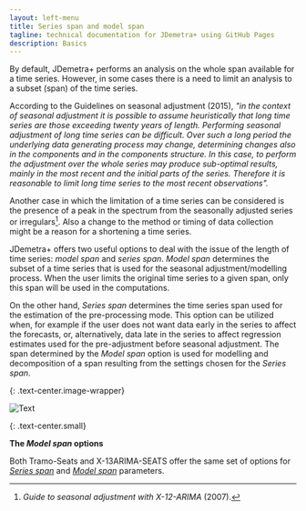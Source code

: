 ```yaml
---
layout: left-menu
title: Series span and model span
tagline: technical documentation for JDemetra+ using GitHub Pages
description: Basics
---
```


By default, JDemetra+ performs an analysis on the whole span available for
a time series. However, in some cases there is a need to limit an
analysis to a subset (span) of the time series.

According to the Guidelines on seasonal adjustment (2015), *"in the
context of seasonal adjustment it is possible to assume heuristically
that long time series are those exceeding twenty years of length.
Performing seasonal adjustment of long time series can be difficult.
Over such a long period the underlying data generating process may
change, determining changes also in the components and in the components
structure. In this case, to perform the adjustment over the whole series
may produce sub-optimal results, mainly in the most recent and the
initial parts of the series. Therefore it is reasonable to limit long
time series to the most recent observations".*

Another case in which the limitation of a time series can be considered is
the presence of a peak in the spectrum from the seasonally adjusted series
or irregulars[^3]. Also a change to the method or timing of data
collection might be a reason for a shortening a time series.

JDemetra+ offers two useful options to deal with the issue of the length
of time series: *model span* and *series span*. *Model span* determines
the subset of a time series that is used for the seasonal
adjustment/modelling process. When the user limits the original time
series to a given span, only this span will be used in the computations.

On the other hand, *Series span* determines the time series span used
for the estimation of the pre-processing mode. This option can be
utilized when, for example if the user does not want data early in the
series to affect the forecasts, or, alternatively, data late in the
series to affect regression estimates used for the pre-adjustment before
seasonal adjustment. The span determined by the *Model span* option is
used for modelling and decomposition of a span resulting from the
settings chosen for the *Series span*.

{: .text-center.image-wrapper}

![Text](/assets/img/user-guide/UG_SA_image36.jpg)

{: .text-center.small}

**The *Model span* options**

Both Tramo-Seats and X-13ARIMA-SEATS offer the same set of options for [*Series span*](../reference-manual/sa-spec-X13.html)
and [*Model span*](../reference-manual/modelling-spec-arima.html#estimate) parameters. 



[^3]: *Guide to seasonal adjustment with X-12-ARIMA* (2007).

